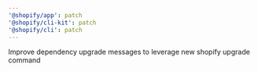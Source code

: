 ```yaml
---
'@shopify/app': patch
'@shopify/cli-kit': patch
'@shopify/cli': patch
---
```


Improve dependency upgrade messages to leverage new shopify upgrade command
